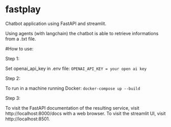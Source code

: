 # fastplay

Chatbot application using FastAPI and streamlit.

Using agents (with langchain) the chatbot is able to retrieve informations from a .txt file.

#How to use:

Step 1:

Set openai_api_key in .env file:
```OPENAI_API_KEY = your open ai key```

Step 2:

To run in a machine running Docker:
```docker-compose up --build```

Step 3:

To visit the FastAPI documentation of the resulting service, visit http://localhost:8000/docs with a web browser.
To visit the streamlit UI, visit http://localhost:8501.
